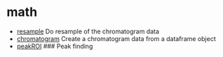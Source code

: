 # math



+ [resample](math/resample.1) Do resample of the chromatogram data
+ [chromatogram](math/chromatogram.1) Create a chromatogram data from a dataframe object
+ [peakROI](math/peakROI.1) ### Peak finding
